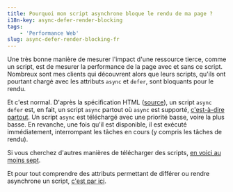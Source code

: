 ```yaml
---
title: Pourquoi mon script asynchrone bloque le rendu de ma page ?
i18n-key: async-defer-render-blocking
tags:
    - 'Performance Web'
slug: async-defer-render-blocking-fr
---
```


Une très bonne manière de mesurer l'impact d'une ressource tierce, comme un script, est de mesurer la performance de la page avec et sans ce script. Nombreux sont mes clients qui découvrent alors que leurs scripts, qu'ils ont pourtant chargé avec les attributs <code>async</code> et <code>defer</code>, sont bloquants pour le rendu.

Et c'est normal. D'après la spécification HTML ([source](https://html.spec.whatwg.org/multipage/scripting.html#attr-script-async)), un script <code>async defer</code> est, en fait, un script <code>async</code> partout où <code>async</code> est supporté, [c'est-à-dire partout](https://caniuse.com/script-async). Un script <code>async</code> est téléchargé avec une priorité basse, voire la plus basse. En revanche, une fois qu'il est disponible, il est exécuté immédiatement, interrompant les tâches en cours (y compris les tâches de rendu).

Si vous cherchez d'autres manières de télécharger des scripts, [en voici au moins sept](/notes/2020-06-priorites-js/).

Et pour tout comprendre des attributs permettant de différer ou rendre asynchrone un script, [c'est par ici](/notes/2017-12-comment-differer-l-execution-d-un-script/).
